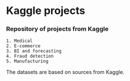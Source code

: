 # Kaggle projects

### Repository of projects from Kaggle
```
1. Medical
2. E-commerce
3. BI and forecasting
4. Fraud detection
5. Manufacturing

```
The datasets are based on sources from Kaggle. 
